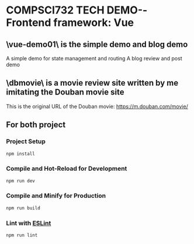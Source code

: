 # COMPSCI732 TECH DEMO--Frontend framework: Vue

## \vue-demo01\ is the simple demo and blog demo 
A simple demo for state management and routing
A blog review and post demo

## \dbmovie\ is a movie review site written by me imitating the Douban movie site
This is the original URL of the Douban movie: https://m.douban.com/movie/

## For both project

### Project Setup

```sh
npm install
```

### Compile and Hot-Reload for Development

```sh
npm run dev
```

### Compile and Minify for Production

```sh
npm run build
```

### Lint with [ESLint](https://eslint.org/)

```sh
npm run lint
```
